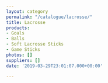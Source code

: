 ```yaml
---
layout: category
permalink: "/catalogue/lacrosse/"
title: Lacrosse
products:
- Goals
- Balls
- Soft Lacrosse Sticks
- Game Sticks
photos: []
suppliers: []
date: '2019-03-29T23:01:07.000+00:00'

---
```

